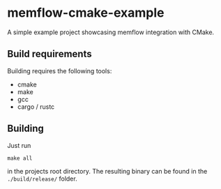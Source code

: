 # memflow-cmake-example

A simple example project showcasing memflow integration with CMake.

## Build requirements

Building requires the following tools:
- cmake
- make
- gcc
- cargo / rustc

## Building

Just run

```make all```

in the projects root directory.
The resulting binary can be found in the `./build/release/` folder.
